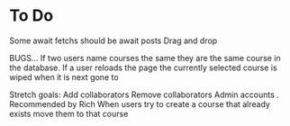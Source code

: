 # To Do
Some await fetchs should be await posts
Drag and drop


BUGS...
If two users name courses the same they are the same course in the database.
If a user reloads the page the currently selected course is wiped when it is next gone to


Stretch goals:
Add collaborators
Remove collaborators
Admin accounts . Recommended by Rich
When users try to create a course that already exists move them to that course
